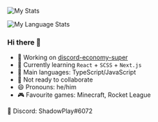 ![My Stats](https://github-readme-stats-anuraghazra1.vercel.app/api?username=shadowplay1&show_icons=true&include_all_commits=true&theme=dark&countPrivate=true)

![My Language Stats](https://github-readme-stats-anuraghazra1.vercel.app/api/top-langs/?username=shadowplay1&layout=compact&theme=dark&countPrivate=true)

### Hi there 👋

- 🔭 Working on [discord-economy-super](https://github.com/shadowplay1/discord-economy-super)
- 🌱 Currently learning `React` + `SCSS` + `Next.js`
- 🤔 Main languages: TypeScript/JavaScript
- 👯 Not ready to collaborate
- 😄 Pronouns: he/him
- 🎮 Favourite games: Minecraft, Rocket League

💬 Discord: ShadowPlay#6072

